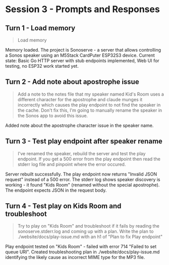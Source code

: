 # Session 3 - Prompts and Responses

## Turn 1 - Load memory

> Load memory

Memory loaded. The project is Sonoserve - a server that allows controlling a Sonos speaker using an M5Stack CardPuter ESP32S3 device. Current state: Basic Go HTTP server with stub endpoints implemented, Web UI for testing, no ESP32 work started yet.

## Turn 2 - Add note about apostrophe issue

> Add a note to the notes file that my speaker named Kid's Room uses a different character for the apostrophe and claude munges it incorrectly which causes the play endpoint to not find the speaker in the cache. Don't fix this, I'm going to manually rename the speaker in the Sonos app to avoid this issue.

Added note about the apostrophe character issue in the speaker name.

## Turn 3 - Test play endpoint after speaker rename

> I've renamed the speaker, rebuild the server and test the play endpoint. If you get a 500 error from the play endpoint then read the stderr log file and pinpoint where the error occured.

Server rebuilt successfully. The play endpoint now returns "Invalid JSON request" instead of a 500 error. The stderr log shows speaker discovery is working - it found "Kids Room" (renamed without the special apostrophe). The endpoint expects JSON in the request body.

## Turn 4 - Test play on Kids Room and troubleshoot

> Try to play on "Kids Room" and troubleshoot if it fails by reading the sonoserve.stderr.log and coming up with a plan. Write the plan to ./website/docs/play-issue.md with an h1 of "Plan to fix Play endpoint"

Play endpoint tested on "Kids Room" - failed with error 714 "Failed to set queue URI". Created troubleshooting plan in ./website/docs/play-issue.md identifying the likely cause as incorrect MIME type for the MP3 file.
